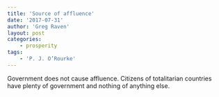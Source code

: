 ```yaml
---
title: 'Source of affluence'
date: '2017-07-31'
author: 'Greg Raven'
layout: post
categories:
    - prosperity
tags:
    - 'P. J. O’Rourke'
---
```


Government does not cause affluence. Citizens of totalitarian countries have plenty of government and nothing of anything else.